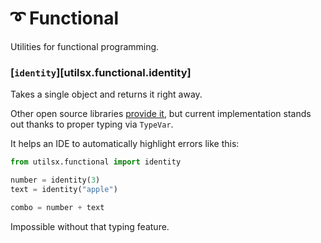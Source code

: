 # ➰ Functional

Utilities for functional programming.

### [`identity`][utilsx.functional.identity]

Takes a single object and returns it right away.

Other open source libraries
[provide it](https://toolz.readthedocs.io/en/latest/_modules/toolz/functoolz.html#identity),
but current implementation stands out thanks to proper typing via `TypeVar`.

It helps an IDE to automatically highlight errors like this:

```py title="highlighted_error.py" hl_lines="6"
from utilsx.functional import identity

number = identity(3)
text = identity("apple")

combo = number + text
```

Impossible without that typing feature.
